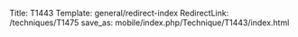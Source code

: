 Title: T1443
Template: general/redirect-index
RedirectLink: /techniques/T1475
save_as: mobile/index.php/Technique/T1443/index.html